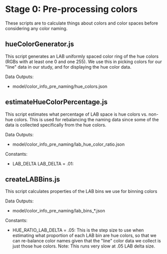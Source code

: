 # Stage 0: Pre-processing colors

These scripts are to calculate things about colors and color spaces before considering any color naming.

## hueColorGenerator.js
This script generates an LAB uniformly spaced color ring of the hue colors (RGBs with at least one 0 and one 255). We use this in picking colors for our "line" data in our study, and for displaying the hue color data.

Data Outputs:
- model/color_info_pre_naming/hue_colors.json


## estimateHueColorPercentage.js
This script estimates what percentage of LAB space is hue colors vs. non-hue colors. This is used for rebalancing the naming data since some of the data is collected specifically from the hue colors.

Data Outputs:
- model/color_info_pre_naming/lab_hue_color_ratio.json

Constants:
- LAB_DELTA LAB_DELTA = .01: 


## createLABBins.js
This script calculates properties of the LAB bins we use for binning colors

Data Outputs:
- model/color_info_pre_naming/lab_bins_*.json


Constants:
- HUE_RATIO_LAB_DELTA = .05: This is the step size to use when estimating what proportion of each LAB bin are hue colors, so that we can re-balance color names given that the "line" color data we collect is just those hue colors. Note: This runs very slow at .05 LAB delta size.